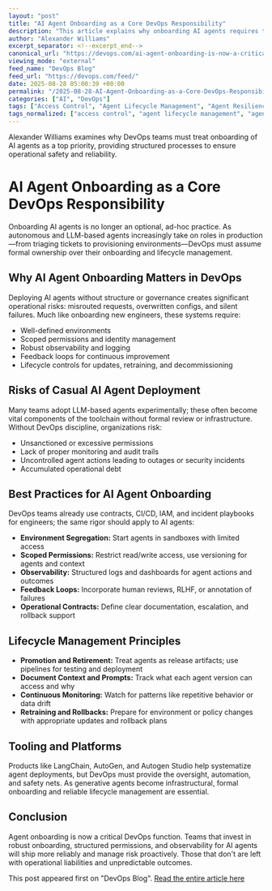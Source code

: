 ```yaml
---
layout: "post"
title: "AI Agent Onboarding as a Core DevOps Responsibility"
description: "This article explains why onboarding AI agents requires the same rigor as onboarding human engineers, positioning it as an essential DevOps function. It discusses environment setup, permissions, feedback loops, observability, and lifecycle management, emphasizing that treating autonomous AI agents as first-class deployable units is vital to mitigate operational risks and technical debt."
author: "Alexander Williams"
excerpt_separator: <!--excerpt_end-->
canonical_url: "https://devops.com/ai-agent-onboarding-is-now-a-critical-devops-function/?utm_source=rss&utm_medium=rss&utm_campaign=ai-agent-onboarding-is-now-a-critical-devops-function"
viewing_mode: "external"
feed_name: "DevOps Blog"
feed_url: "https://devops.com/feed/"
date: 2025-08-28 05:00:39 +00:00
permalink: "/2025-08-28-AI-Agent-Onboarding-as-a-Core-DevOps-Responsibility.html"
categories: ["AI", "DevOps"]
tags: ["Access Control", "Agent Lifecycle Management", "Agent Resilience", "AI", "AI Agent Onboarding", "AI Agents", "AI Deployment", "AI Deployment Best Practices", "AI Feedback Loops", "AI in Production", "AI Observability", "AI Security Risks", "Autonomous AI Agents", "Autonomous Systems", "Business Of DevOps", "CI/CD", "CI/CD For AI Agents", "Contributed Content", "DevOps", "DevOps And AI", "DevOps Ownership", "Digital Operations", "Feedback Loops", "Generative AI Governance", "Guardrails", "Guardrails For AI", "Human in The Loop", "Infrastructure Automation", "LLM Based Agents", "Observability", "Onboarding", "Operational Debt", "Posts", "Scoped Permissions", "Security Risks", "Social Facebook", "Social LinkedIn", "Social X", "Versioning"]
tags_normalized: ["access control", "agent lifecycle management", "agent resilience", "ai", "ai agent onboarding", "ai agents", "ai deployment", "ai deployment best practices", "ai feedback loops", "ai in production", "ai observability", "ai security risks", "autonomous ai agents", "autonomous systems", "business of devops", "cislashcd", "cislashcd for ai agents", "contributed content", "devops", "devops and ai", "devops ownership", "digital operations", "feedback loops", "generative ai governance", "guardrails", "guardrails for ai", "human in the loop", "infrastructure automation", "llm based agents", "observability", "onboarding", "operational debt", "posts", "scoped permissions", "security risks", "social facebook", "social linkedin", "social x", "versioning"]
---
```


Alexander Williams examines why DevOps teams must treat onboarding of AI agents as a top priority, providing structured processes to ensure operational safety and reliability.<!--excerpt_end-->

# AI Agent Onboarding as a Core DevOps Responsibility

Onboarding AI agents is no longer an optional, ad-hoc practice. As autonomous and LLM-based agents increasingly take on roles in production—from triaging tickets to provisioning environments—DevOps must assume formal ownership over their onboarding and lifecycle management.

## Why AI Agent Onboarding Matters in DevOps

Deploying AI agents without structure or governance creates significant operational risks: misrouted requests, overwritten configs, and silent failures. Much like onboarding new engineers, these systems require:

- Well-defined environments
- Scoped permissions and identity management
- Robust observability and logging
- Feedback loops for continuous improvement
- Lifecycle controls for updates, retraining, and decommissioning

## Risks of Casual AI Agent Deployment

Many teams adopt LLM-based agents experimentally; these often become vital components of the toolchain without formal review or infrastructure. Without DevOps discipline, organizations risk:

- Unsanctioned or excessive permissions
- Lack of proper monitoring and audit trails
- Uncontrolled agent actions leading to outages or security incidents
- Accumulated operational debt

## Best Practices for AI Agent Onboarding

DevOps teams already use contracts, CI/CD, IAM, and incident playbooks for engineers; the same rigor should apply to AI agents:

- **Environment Segregation:** Start agents in sandboxes with limited access
- **Scoped Permissions:** Restrict read/write access, use versioning for agents and context
- **Observability:** Structured logs and dashboards for agent actions and outcomes
- **Feedback Loops:** Incorporate human reviews, RLHF, or annotation of failures
- **Operational Contracts:** Define clear documentation, escalation, and rollback support

## Lifecycle Management Principles

- **Promotion and Retirement:** Treat agents as release artifacts; use pipelines for testing and deployment
- **Document Context and Prompts:** Track what each agent version can access and why
- **Continuous Monitoring:** Watch for patterns like repetitive behavior or data drift
- **Retraining and Rollbacks:** Prepare for environment or policy changes with appropriate updates and rollback plans

## Tooling and Platforms

Products like LangChain, AutoGen, and Autogen Studio help systematize agent deployments, but DevOps must provide the oversight, automation, and safety nets. As generative agents become infrastructural, formal onboarding and reliable lifecycle management are essential.

## Conclusion

Agent onboarding is now a critical DevOps function. Teams that invest in robust onboarding, structured permissions, and observability for AI agents will ship more reliably and manage risk proactively. Those that don't are left with operational liabilities and unpredictable outcomes.

This post appeared first on "DevOps Blog". [Read the entire article here](https://devops.com/ai-agent-onboarding-is-now-a-critical-devops-function/?utm_source=rss&utm_medium=rss&utm_campaign=ai-agent-onboarding-is-now-a-critical-devops-function)

